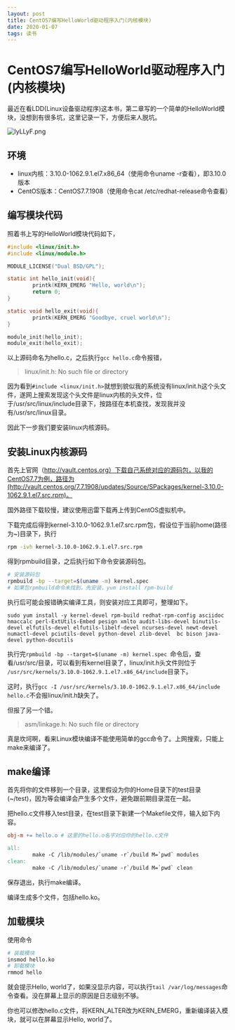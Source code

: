 ```yaml
---
layout: post
title: CentOS7编写HelloWorld驱动程序入门(内核模块)
date: 2020-01-07
tags: 读书
---
```


# CentOS7编写HelloWorld驱动程序入门(内核模块)

最近在看LDD(Linux设备驱动程序)这本书，第二章写的一个简单的HelloWorld模块，没想到有很多坑，这里记录一下，方便后来人脱坑。

![lyLLyF.png](https://s2.ax1x.com/2020/01/07/lyLLyF.png)

## 环境

+ linux内核：3.10.0-1062.9.1.el7.x86_64（使用命令uname -r查看），即3.10.0版本
+ CentOS版本：CentOS7.7.1908（使用命令cat /etc/redhat-release命令查看）

## 编写模块代码

照着书上写的HelloWorld模块代码如下，
```c
#include <linux/init.h>
#include <linux/module.h>

MODULE_LICENSE("Dual BSD/GPL");

static int hello_init(void){
        printk(KERN_EMERG "Hello, world\n");
        return 0;
}

static void hello_exit(void){
        printk(KERN_EMERG "Goodbye, cruel world\n");
}

module_init(hello_init);
module_exit(hello_exit);
```
以上源码命名为hello.c，之后执行```gcc hello.c```命令报错，
> linux/init.h: No such file or directory

因为看到```#include <linux/init.h>```就想到貌似我的系统没有linux/init.h这个头文件，遂网上搜索发现这个头文件是linux内核的头文件，位于/usr/src/linux/include目录下，按路径在本机查找，发现我并没有/usr/src/linux目录。

因此下一步我们要安装linux内核源码。

## 安装Linux内核源码

首先上官网（http://vault.centos.org）下载自己系统对应的源码包，以我的CentOS7.7为例，路径为(http://vault.centos.org/7.7.1908/updates/Source/SPackages/kernel-3.10.0-1062.9.1.el7.src.rpm)。

国外路径下载较慢，建议使用迅雷下载再上传到CentOS虚拟机中。

下载完成后得到kernel-3.10.0-1062.9.1.el7.src.rpm包，假设位于当前home(路径为~)目录下，执行
```sh
rpm -ivh kernel-3.10.0-1062.9.1.el7.src.rpm
```
得到rpmbuild目录，之后执行如下命令安装源码包。
```sh
# 安装源码包
rpmbuild -bp --target=$(uname -m) kernel.spec
# 如果包rpmbuild命令未找到，先安装，yum install rpm-build

```

执行后可能会报错确实编译工具，则安装对应工具即可，整理如下。
```
sudo yum install -y kernel-devel rpm-build redhat-rpm-config asciidoc hmaccalc perl-ExtUtils-Embed pesign xmlto audit-libs-devel binutils-devel elfutils-devel elfutils-libelf-devel ncurses-devel newt-devel numactl-devel pciutils-devel python-devel zlib-devel  bc bison java-devel python-docutils
```

执行完```rpmbuild -bp --target=$(uname -m) kernel.spec ```命令后，查看/usr/src/目录，可以看到有kernel目录了，linux/init.h头文件则位于``` /usr/src/kernels/3.10.0-1062.9.1.el7.x86_64/include```目录下。

这时，执行```gcc -I /usr/src/kernels/3.10.0-1062.9.1.el7.x86_64/include hello.c```不会报linux/init.h缺失了。

但报了另一个错。

> asm/linkage.h: No such file or directory

真是坎坷啊，看来Linux模块编译不能使用简单的gcc命令了。上网搜索，只能上make来编译了。

## make编译

首先将你的文件移到一个目录，这里假设为你的Home目录下的test目录(~/test)，因为等会编译会产生多个文件，避免跟前期目录混在一起。

把hello.c文件移入test目录，在test目录下新建一个Makefile文件，输入如下内容。
```makefile
obj-m += hello.o # 这里的hello.o名字对应你的hello.c文件

all:
        make -C /lib/modules/`uname -r`/build M=`pwd` modules
clean:
        make -C /lib/modules/`uname -r`/build M=`pwd` clean
```

保存退出，执行make编译。

编译生成多个文件，包括hello.ko。

## 加载模块

使用命令
```sh
# 装载模块
insmod hello.ko
# 卸载模块
rmmod hello
```
就会提示Hello, world了，如果没显示内容，可以执行```tail /var/log/messages```命令查看。没在屏幕上显示的原因是日志级别不够。

你也可以修改hello.c文件，将KERN_ALTER改为KERN_EMERG，重新编译装入模块，就可以在屏幕显示Hello, world了。
